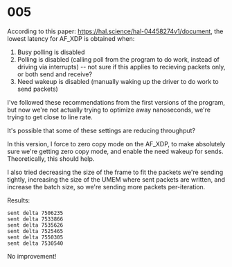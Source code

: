# 005

According to this paper: https://hal.science/hal-04458274v1/document, the lowest latency for AF_XDP is obtained when:

1. Busy polling is disabled
2. Polling is disabled (calling poll from the program to do work, instead of driving via interrupts) -- not sure if this applies to recieving packets only, or both send and receive?
3. Need wakeup is disabled (manually waking up the driver to do work to send packets)

I've followed these recommendations from the first versions of the program, but now we're not actually trying to optimize away nanoseconds, we're trying to get close to line rate.

It's possible that some of these settings are reducing throughput?

In this version, I force to zero copy mode on the AF_XDP, to make absolutely sure we're getting zero copy mode, and enable the need wakeup for sends. Theoretically, this should help.

I also tried decreasing the size of the frame to fit the packets we're sending tightly, increasing the size of the UMEM where sent packets are written, and increase the batch size, so we're sending more packets per-iteration.

Results:

```
sent delta 7506235
sent delta 7533866
sent delta 7535626
sent delta 7525465
sent delta 7550305
sent delta 7530540
```

No improvement!
